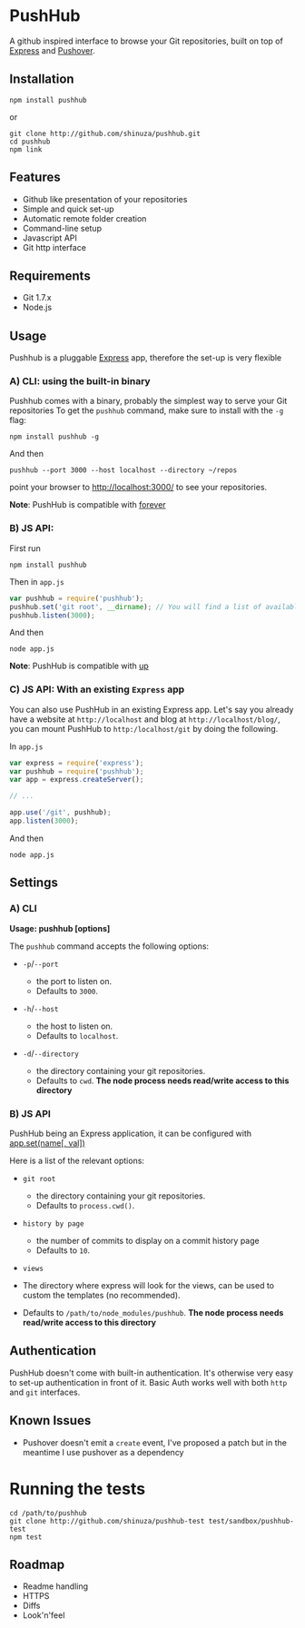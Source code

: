 # PushHub

A github inspired interface to browse your Git repositories, built on top of [Express](http://github.com/visionmedia/express) and [Pushover](http://github.com/substack/pushover).

## Installation

    npm install pushhub

or

    git clone http://github.com/shinuza/pushhub.git
    cd pushhub
    npm link

## Features

- Github like presentation of your repositories
- Simple and quick set-up
- Automatic remote folder creation
- Command-line setup
- Javascript API
- Git http interface

## Requirements

- Git 1.7.x
- Node.js

## Usage

Pushhub is a pluggable [Express](http://expressjs.com) app, therefore the set-up is very flexible

### A) CLI: using the built-in binary

Pushhub comes with a binary, probably the simplest way to serve your Git repositories
To get the `pushhub` command, make sure to install with the `-g` flag:

    npm install pushhub -g

And then

    pushhub --port 3000 --host localhost --directory ~/repos

point your browser to [http://localhost:3000/](http://localhost:3000/) to see your repositories.

**Note**: PushHub is compatible with [forever](http://github.com/nodejitsu/forever)

### B) JS API:

First run

    npm install pushhub

Then in `app.js`

```js
var pushhub = require('pushhub');
pushhub.set('git root', __dirname); // You will find a list of available settings below
pushhub.listen(3000);
```

And then

    node app.js


**Note**: PushHub is compatible with [up](http://github.com/LearnBoost/up)

### C) JS API: With an existing `Express` app

You can also use PushHub in an existing Express app. Let's say you already have a website at `http://localhost` and blog at `http://localhost/blog/`, you can mount PushHub to `http:/localhost/git` by doing the following.

In `app.js`

```js
var express = require('express');
var pushhub = require('pushhub');
var app = express.createServer();

// ...

app.use('/git', pushhub);
app.listen(3000);
```

And then

    node app.js


## Settings

### A) CLI

**Usage: pushhub [options]**

The `pushhub` command accepts the following options:

- `-p`/`--port`

  - the port to listen on.
  - Defaults to `3000`.

- `-h`/`--host`

  - the host to listen on.
  - Defaults to `localhost`.

- `-d`/`--directory`

  - the directory containing your git repositories.
  - Defaults to `cwd`. **The node process needs read/write access to this directory**

### B) JS API

PushHub being an Express application, it can be configured with [app.set(name[, val])](http://expressjs.com/guide.html#app.set\(\))

Here is a list of the relevant options:

- `git root`

  - the directory containing your git repositories.
  - Defaults to `process.cwd()`.

- `history by page`

  - the number of commits to display on a commit history page
  - Defaults to `10`.

-  `views`

  - The directory where express will look for the views, can be used to custom the templates (no recommended).
  - Defaults to `/path/to/node_modules/pushhub`. **The node process needs read/write access to this directory**

## Authentication

PushHub doesn't come with built-in authentication. It's otherwise very easy to set-up authentication in front
of it. Basic Auth works well with both `http` and `git` interfaces.

## Known Issues

- Pushover doesn't emit a `create` event, I've proposed a patch but in the meantime I use pushover as a dependency

# Running the tests

    cd /path/to/pushhub
    git clone http://github.com/shinuza/pushhub-test test/sandbox/pushhub-test
    npm test

## Roadmap

- Readme handling
- HTTPS
- Diffs
- Look'n'feel

